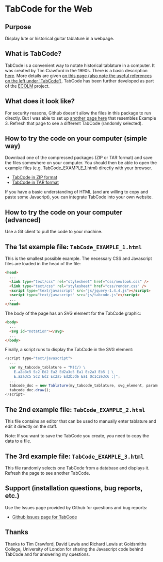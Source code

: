 # TabCode for the Web

## Purpose
Display lute or historical guitar tablature in a webpage.

## What is TabCode?
TabCode is a convenient way to notate historical tablature in a computer. It was created by Tim Crawford in the 1990s. There is a basic description [here]. More details are given [on this page (also note the useful references on the left under 'TabCode')][Reference text 4]. TabCode has been further developed as part of the [ECOLM] project.

## What does it look like?

For security reasons, Github doesn't allow the files in this package to run directly. But I was able to set up [another page here][Reference text 5] that resembles Example 3. Refresh that page to see a different TabCode (randomly selected).

## How to try the code on your computer (simple way)

Download one of the compressed packages (ZIP or TAR format) and save the files somewhere on your computer. You should then be able to open the example files (e.g. TabCode_EXAMPLE_1.html) directly with your browser.

* [TabCode in ZIP format][Reference text 1]
* [TabCode in TAR format][Reference text 2]

If you have a basic understanding of HTML (and are willing to copy and paste some Javacript), you can integrate TabCode into your own website. 

## How to try the code on your computer (advanced)

Use a Git client to pull the code to your machine.

## The 1st example file: `TabCode_EXAMPLE_1.html`

This is the smallest possible example. The necessary CSS and Javascript files are loaded in the head of the file:

```html
<head>
  ...
  <link type="text/css" rel="stylesheet" href="css/newlook.css" />
  <link type="text/css" rel="stylesheet" href="css/render.css" />
  <script type="text/javascript" src="js/jquery-1.4.4.js"></script>
  <script type="text/javascript" src="js/tabcode.js"></script>
  ...
</head>
```

The body of the page has an SVG element for the TabCode graphic:

```html
<body>
  ...
  <svg id="notation"></svg>
  ...
</body>
```

Finally, a script runs to display the TabCode in the SVG element:

```javascript
<script type="text/javascript">
  ...
  var my_tabcode_tablature = "M(C/) \
    E.a2a3c5 Sc2 Ed2 Ea2 Ed2a3c5 Ea1 Ec2a3 Eb5 | \
    E.a2a3c5 Sc2 Ed2 Ec2a5 Ed2b3d6 Ea1 Qc1c2e3c6 :|";
  ...
  tabcode_doc = new Tablature(my_tabcode_tablature, svg_element, params);
  tabcode_doc.draw();
</script>
```

## The 2nd example file: `TabCode_EXAMPLE_2.html`

This file contains an editor that can be used to manually enter tablature and edit it directly on the staff. 

Note: If you want to save the TabCode you create, you need to copy the data to a file.

## The 3rd example file: `TabCode_EXAMPLE_3.html`

This file randomly selects one TabCode from a database and displays it. Refresh the page to see another TabCode.

## Support (installation questions, bug reports, etc.)

Use the Issues page provided by Github for questions and bug reports: 

* [Github Issues page for TabCode][Reference text 3]

## Thanks

Thanks to Tim Crawford, David Lewis and Richard Lewis at Goldsmiths College, University of London for sharing the Javascript code behind TabCode and for answering my questions.

[Reference text 1]: https://github.com/garbo999/TabCode/zipball/master
[Reference text 2]: https://github.com/garbo999/TabCode/tarball/master
[Reference text 3]: https://github.com/garbo999/TabCode/issues
[here]: http://www.doc.gold.ac.uk/~mas01tc/web/ttc/TabCode.html
[ECOLM]: http://www.ecolm.org/
[Reference text 4]: http://doc.gold.ac.uk/isms/ecolm/?page=TabCode
[Reference text 5]: https://garbo999.github.io/TabCode/

